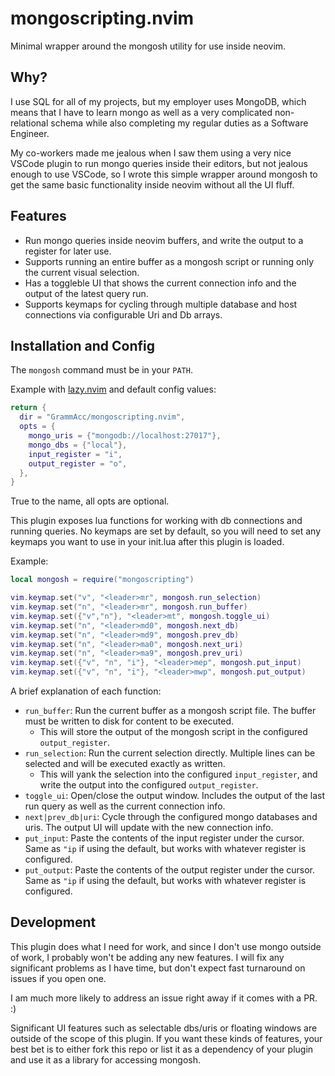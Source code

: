 # mongoscripting.nvim
Minimal wrapper around the mongosh utility for use inside neovim.

## Why?

I use SQL for all of my projects, but my employer uses MongoDB, which means that I have to learn mongo
as well as a very complicated non-relational schema while also completing my regular duties as a Software Engineer.

My co-workers made me jealous when I saw them using a very nice VSCode plugin to run mongo queries inside
their editors, but not jealous enough to use VSCode, so I wrote this simple wrapper around mongosh
to get the same basic functionality inside neovim without all the UI fluff.

## Features

- Run mongo queries inside neovim buffers, and write the output to a register for later use.
- Supports running an entire buffer as a mongosh script or running only the current visual selection.
- Has a toggleble UI that shows the current connection info and the output of the latest query run.
- Supports keymaps for cycling through multiple database and host connections via configurable Uri and Db arrays.

## Installation and Config

The `mongosh` command must be in your `PATH`.

Example with [lazy.nvim](https://github.com/folke/lazy.nvim) and default config values:

```lua
return {
  dir = "GrammAcc/mongoscripting.nvim",
  opts = {
    mongo_uris = {"mongodb://localhost:27017"},
    mongo_dbs = {"local"},
    input_register = "i",
    output_register = "o",
  },
}
```

True to the name, all opts are optional.

This plugin exposes lua functions for working with db connections and running queries.
No keymaps are set by default, so you will need to set any keymaps you want to use in your init.lua after this plugin is loaded.

Example:

```lua
local mongosh = require("mongoscripting")

vim.keymap.set("v", "<leader>mr", mongosh.run_selection)
vim.keymap.set("n", "<leader>mr", mongosh.run_buffer)
vim.keymap.set({"v","n"}, "<leader>mt", mongosh.toggle_ui)
vim.keymap.set("n", "<leader>md0", mongosh.next_db)
vim.keymap.set("n", "<leader>md9", mongosh.prev_db)
vim.keymap.set("n", "<leader>ma0", mongosh.next_uri)
vim.keymap.set("n", "<leader>ma9", mongosh.prev_uri)
vim.keymap.set({"v", "n", "i"}, "<leader>mep", mongosh.put_input)
vim.keymap.set({"v", "n", "i"}, "<leader>mwp", mongosh.put_output)
```

A brief explanation of each function:
  - `run_buffer`: Run the current buffer as a mongosh script file. The buffer must be written to disk for content to be executed.
    - This will store the output of the mongosh script in the configured `output_register`.
  - `run_selection`: Run the current selection directly. Multiple lines can be selected and will be executed exactly as written.
    - This will yank the selection into the configured `input_register`, and write the output into the configured `output_register`.
  - `toggle_ui`: Open/close the output window. Includes the output of the last run query as well as the current connection info.
  - `next|prev_db|uri`: Cycle through the configured mongo databases and uris. The output UI will update with the new connection info.
  - `put_input`: Paste the contents of the input register under the cursor. Same as `"ip` if using the default, but works with whatever register is configured.
  - `put_output`: Paste the contents of the output register under the cursor. Same as `"ip` if using the default, but works with whatever register is configured.

## Development

This plugin does what I need for work, and since I don't use mongo outside of work, I probably won't be adding any new features.
I will fix any significant problems as I have time, but don't expect fast turnaround on issues if you open one.

I am much more likely to address an issue right away if it comes with a PR. :)

Significant UI features such as selectable dbs/uris or floating windows are outside of the scope of this plugin. If you want these kinds of features, your best bet is to either fork this repo or list it as a dependency of your plugin and use it as a library for accessing mongosh.
